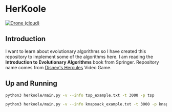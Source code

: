 # HerKoole
[![Drone (cloud)](https://img.shields.io/drone/build/1995parham/HerKoole.svg?style=flat-square)](https://cloud.drone.io/1995parham/HerKoole)

## Introduction
I want to learn about evolutionary algorithms so I have created this repository to implement some of the algorithms here.
I am reading the **Introduction to Evolutionary Algorithms** book from Springer.
Repository name comes from [Disney's Hercules](https://en.wikipedia.org/wiki/Disney's_Hercules_(video_game)) Video Game.

## Up and Running

```sh
python3 herkoole/main.py -v --info tsp_example.txt -t 3000 -p tsp
```

```sh
python3 herkoole/main.py -v --info knapsack_example.txt -t 3000 -p knapsack
```
